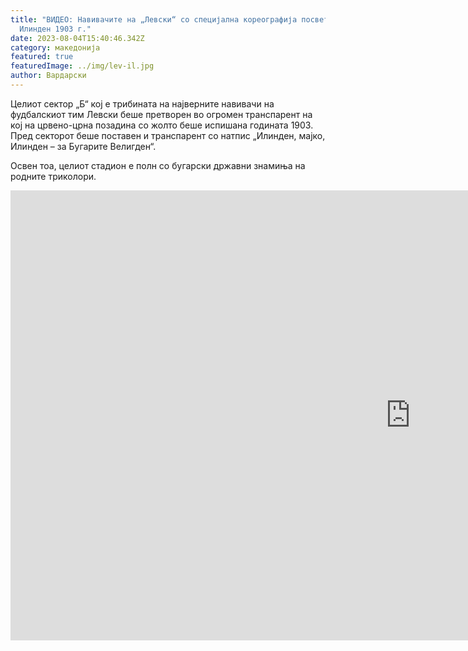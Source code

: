 ```yaml
---
title: "ВИДЕО: Навивачите на „Левски“ со специјална кореографија посветена на
  Илинден 1903 г."
date: 2023-08-04T15:40:46.342Z
category: македонија
featured: true
featuredImage: ../img/lev-il.jpg
author: Вардарски
---
```

<!--StartFragment-->

Целиот сектор „Б“ кој е трибината на најверните навивачи на фудбалскиот тим Левски беше претворен во огромен транспарент на кој на црвено-црна позадина со жолто беше испишана годината 1903. Пред секторот беше поставен и транспарент со натпис „Илинден, мајко, Илинден – за Бугарите Велигден“.

Освен тоа, целиот стадион е полн со бугарски државни знамиња на родните триколори.

<!--EndFragment-->

<iframe width="1280" height="720" src="https://www.youtube.com/embed/G1eHLZ_hngY" title="Страхотна хореография и подкрепа до последната минута от феновете на Левски срещу Шкупи" frameborder="0" allow="accelerometer; autoplay; clipboard-write; encrypted-media; gyroscope; picture-in-picture; web-share" allowfullscreen></iframe>
